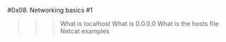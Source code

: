 #0x08. Networking basics #1
>>>What is localhost
What is 0.0.0.0
What is the hosts file
Netcat examples
